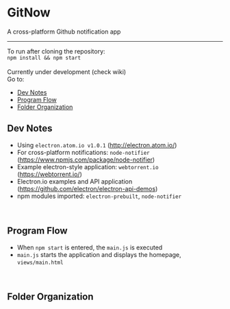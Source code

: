 # GitNow
A cross-platform Github notification app

***

To run after cloning the repository: <br>
`npm install && npm start`
<br><br>
Currently under development (check wiki)
<br>
Go to:
* [Dev Notes](#dev-notes)
* [Program Flow](#program-flow)
* [Folder Organization](#folder-organization)



## Dev Notes

  * Using `electron.atom.io v1.0.1` (http://electron.atom.io/)
  * For cross-platform notifications: `node-notifier` (https://www.npmjs.com/package/node-notifier)
  * Example electron-style application: `webtorrent.io` (https://webtorrent.io/)
  * Electron.io examples and API application (https://github.com/electron/electron-api-demos)
  * npm modules imported: `electron-prebuilt`, `node-notifier`
  
<br>

## Program Flow

  * When `npm start` is entered, the `main.js` is executed
  * `main.js` starts the application and displays the homepage, `views/main.html`

<br>

## Folder Organization

